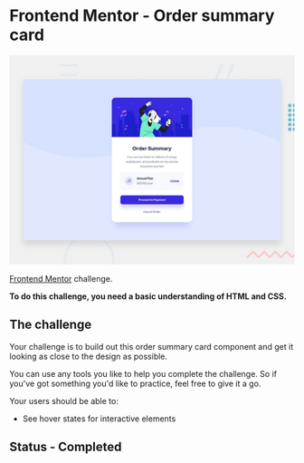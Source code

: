 # Frontend Mentor - Order summary card

![Design preview for the Order summary card coding challenge](./design/desktop-preview.jpg)

[Frontend Mentor](https://www.frontendmentor.io) challenge.

**To do this challenge, you need a basic understanding of HTML and CSS.**

## The challenge

Your challenge is to build out this order summary card component and get it looking as close to the design as possible.

You can use any tools you like to help you complete the challenge. So if you've got something you'd like to practice, feel free to give it a go.

Your users should be able to:

- See hover states for interactive elements

## Status - Completed
